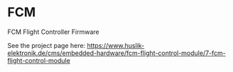FCM
===

FCM Flight Controller Firmware

See the project page here: 
https://www.huslik-elektronik.de/cms/embedded-hardware/fcm-flight-control-module/7-fcm-flight-control-module
